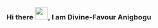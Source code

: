 ### Hi there <img src="https://media.tenor.com/images/b617c36f9db276d3146e974b8ff64f4c/tenor.gif" width="30px">, I am Divine-Favour Anigbogu

<!--
**Anidimma/Anidimma** is a ✨ _special_ ✨ repository because its `README.md` (this file) appears on your GitHub profile.

Here are some ideas to get you started:

- 🔭 I’m currently working on ...
- 🌱 I’m currently learning ...
- 👯 I’m looking to collaborate on ...
- 🤔 I’m looking for help with ...
- 💬 Ask me about ...
- 📫 How to reach me: ...
- 😄 Pronouns: ...
- ⚡ Fun fact: ...
-->
